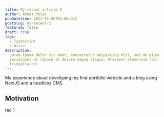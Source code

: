 ```yaml
---
title: My recent article 2
author: Ahmet Polat
pubDatetime: 2022-06-06T04:06:31Z
postSlug: my-recent-2
featured: false
draft: true
tags:
  - TypeScript
  - Astro
description:
  Lorem ipsum dolor sit amet, consectetur adipiscing elit, sed do eiusmod tempor
  incididunt ut labore et dolore magna aliqua. Praesent elementum facilisis leo vel
  fringilla est
---
```


My experience about developing my first portfolio website and a blog using NextJS and a headless CMS.

## Motivation

rec 1
